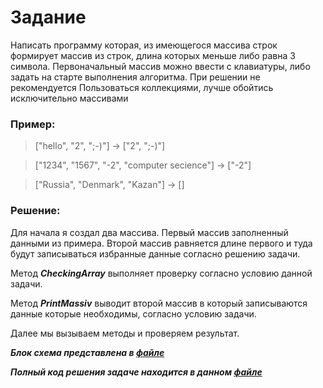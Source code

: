 # Задание 
Написать программу которая, из имеющегося массива строк формирует массив из строк, длина которых меньше либо равна 3 символа. Первоначальный массив можно ввести с клавиатуры, либо задать на старте выполнения алгоритма. При решении не рекомендуется Пользоваться коллекциями, лучше обойтись исключительно массивами

### Пример:

> ["hello", "2", ";-)"] -> ["2", ";-)"]

> ["1234", "1567", "-2", "computer secience"] -> ["-2"]

> ["Russia", "Denmark", "Kazan"] -> []


### Решение:

Для начала я создал два массива. Первый массив заполненный данными из примера. Второй массив равняется длине первого и туда будут записываться избранные данные согласно решению задачи.

Метод ***CheckingArray*** выполняет проверку согласно условию данной задачи.

Метод ***PrintMassiv*** выводит второй массив в который записываются данные которые необходимы, согласно условию задачи.

Далее мы вызываем методы и проверяем результат.

***Блок схема представлена в [файле](SchemeOfTheTask.drawio.png)***

***Полный код решения задаче находится в данном [файле](Program.cs)***

